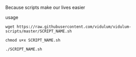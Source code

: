 Because scripts make our lives easier

usage
```
wget https://raw.githubusercontent.com/vidulum/vidulum-scripts/master/SCRIPT_NAME.sh

chmod u+x SCRIPT_NAME.sh

./SCRIPT_NAME.sh
```
